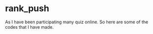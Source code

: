# rank_push
As I have been participating many quiz online. So here are some of the codes that I have made.
